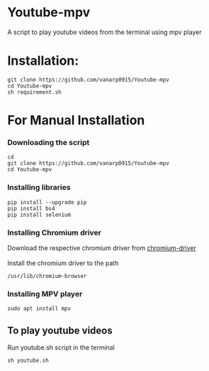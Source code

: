 # Youtube-mpv
A script to play youtube videos from the terminal using mpv player

# Installation:
```
git clone https://github.com/vanarp0915/Youtube-mpv
cd Youtube-mpv
sh requirement.sh
```
# For Manual Installation
### Downloading the script
```
cd
git clone https://github.com/vanarp0915/Youtube-mpv
cd Youtube-mpv
```
### Installing libraries
```
pip install --upgrade pip
pip install bs4
pip install selenium
```
### Installing Chromium driver

Download the respective chromium driver from
[chromium-driver](https://chromedriver.chromium.org/downloads)<br />
<br />
Install the chromium driver to the path <br />
```
/usr/lib/chromium-browser
```
### Installing MPV player 
```
sudo apt install mpv
```
## To play youtube videos
Run youtube.sh script in the terminal
```
sh youtube.sh           
```
